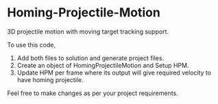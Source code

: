 # Homing-Projectile-Motion
3D projectile motion with moving target tracking support.

To use this code,
1. Add both files to solution and generate project files.
2. Create an object of HomingProjectileMotion and Setup HPM.
3. Update HPM per frame where its output will give required velocity to have homing projectile.

Feel free to make changes as per your project requirements.

